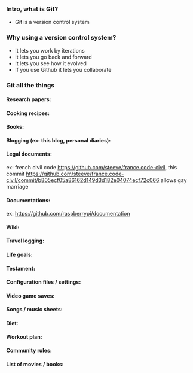 ### Intro, what is Git?

- Git is a version control system

### Why using a version control system?

- It lets you work by iterations
- It lets you go back and forward
- It lets you see how it evolved
- If you use Github it lets you collaborate


### Git all the things

#### Research papers:

#### Cooking recipes:

#### Books:
 
#### Blogging (ex: this blog, personal diaries):

#### Legal documents:
	
ex: french civil code https://github.com/steeve/france.code-civil, this commit https://github.com/steeve/france.code-civil/commit/b805ecf05a86162d149d3d182e04074ecf72c066 allows gay marriage
 
#### Documentations:

ex: https://github.com/raspberrypi/documentation

#### Wiki:

#### Travel logging:

#### Life goals:

#### Testament:

#### Configuration files / settings:

#### Video game saves:

#### Songs / music sheets:

#### Diet:

#### Workout plan:

#### Community rules:

#### List of movies / books:
